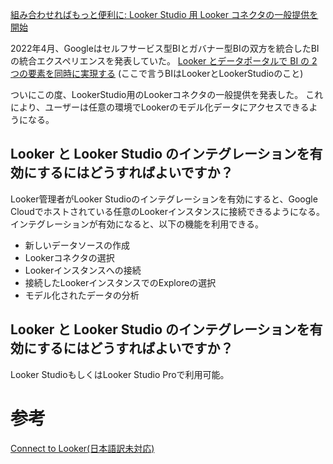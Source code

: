 [組み合わせればもっと便利に: Looker Studio 用 Looker コネクタの一般提供を開始](https://cloud.google.com/blog/ja/products/data-analytics/looker-connector-for-looker-studio-generally-available)

2022年4月、Googleはセルフサービス型BIとガバナー型BIの双方を統合したBIの統合エクスペリエンスを発表していた。
[Looker とデータポータルで BI の 2 つの要素を同時に実現する](https://cloud.google.com/blog/ja/products/data-analytics/looker-and-data-studio-integrate-for-best-of-both-worlds)
(ここで言うBIはLookerとLookerStudioのこと)

ついにこの度、LookerStudio用のLookerコネクタの一般提供を発表した。
これにより、ユーザーは任意の環境でLookerのモデル化データにアクセスできるようになる。

## Looker と Looker Studio のインテグレーションを有効にするにはどうすればよいですか？
Looker管理者がLooker Studioのインテグレーションを有効にすると、Google Cloudでホストされている任意のLookerインスタンスに接続できるようになる。
インテグレーションが有効になると、以下の機能を利用できる。
- 新しいデータソースの作成
- Lookerコネクタの選択
- Lookerインスタンスへの接続
- 接続したLookerインスタンスでのExploreの選択
- モデル化されたデータの分析

## Looker と Looker Studio のインテグレーションを有効にするにはどうすればよいですか？
Looker StudioもしくはLooker Studio Proで利用可能。

# 参考
[Connect to Looker(日本語訳未対応)](https://support.google.com/looker-studio/answer/12388266#zippy=%2Cin-this-article)

